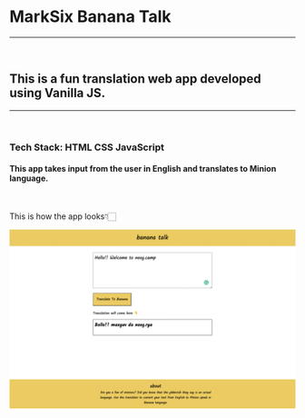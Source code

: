 # MarkSix Banana Talk
---
<br>

## This is a fun translation web app developed using Vanilla JS.  
---
<br>

### Tech Stack: HTML CSS JavaScript

#### This app takes input from the user in English and translates to Minion language.  
<br>

This is how the app looks👇🏻

![minions speak demo image](./images/markSix%20minions%20speak%20app%20demo%20image.png)

